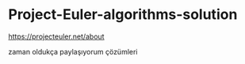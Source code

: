 # Project-Euler-algorithms-solution

https://projecteuler.net/about

zaman oldukça paylaşıyorum çözümleri
